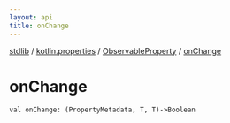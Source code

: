 ```yaml
---
layout: api
title: onChange
---
```

[stdlib](../../index.html) / [kotlin.properties](../index.html) / [ObservableProperty](index.html) / [onChange](onChange.html)

# onChange

```
val onChange: (PropertyMetadata, T, T)->Boolean
```
